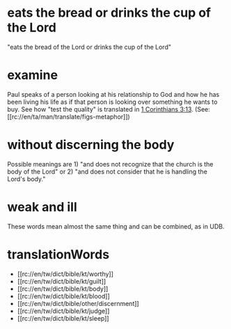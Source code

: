 # eats the bread or drinks the cup of the Lord

"eats the bread of the Lord or drinks the cup of the Lord"

# examine

Paul speaks of a person looking at his relationship to God and how he has been living his life as if that person is looking over something he wants to buy. See how "test the quality" is translated in [1 Corinthians 3:13](../03/12.md). (See: [[rc://en/ta/man/translate/figs-metaphor]])

# without discerning the body

Possible meanings are 1) "and does not recognize that the church is the body of the Lord" or 2) "and does not consider that he is handling the Lord's body."

# weak and ill

These words mean almost the same thing and can be combined, as in UDB.

# translationWords

* [[rc://en/tw/dict/bible/kt/worthy]]
* [[rc://en/tw/dict/bible/kt/guilt]]
* [[rc://en/tw/dict/bible/kt/body]]
* [[rc://en/tw/dict/bible/kt/blood]]
* [[rc://en/tw/dict/bible/other/discernment]]
* [[rc://en/tw/dict/bible/kt/judge]]
* [[rc://en/tw/dict/bible/kt/sleep]]
